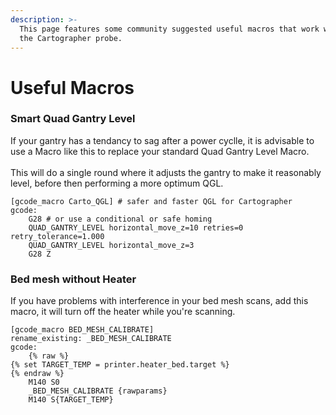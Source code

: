 ```yaml
---
description: >-
  This page features some community suggested useful macros that work well with
  the Cartographer probe.
---
```


# Useful Macros

### Smart Quad Gantry Level

If your gantry has a tendancy to sag after a power cyclle, it is advisable to use a Macro like this to replace your standard Quad Gantry Level Macro. \
\
This will do a single round where it adjusts the gantry to make it reasonably level, before then performing a more optimum QGL.&#x20;

```gcode
[gcode_macro Carto_QGL] # safer and faster QGL for Cartographer
gcode:
    G28 # or use a conditional or safe homing
    QUAD_GANTRY_LEVEL horizontal_move_z=10 retries=0 retry_tolerance=1.000
    QUAD_GANTRY_LEVEL horizontal_move_z=3
    G28 Z
```

### Bed mesh without Heater&#x20;

If you have problems with interference in your bed mesh scans, add this macro, it will turn off the heater while you're scanning.&#x20;

```gcode
[gcode_macro BED_MESH_CALIBRATE]
rename_existing: _BED_MESH_CALIBRATE
gcode:
    {% raw %}
{% set TARGET_TEMP = printer.heater_bed.target %}
{% endraw %}
    M140 S0
    _BED_MESH_CALIBRATE {rawparams}
    M140 S{TARGET_TEMP}
```
